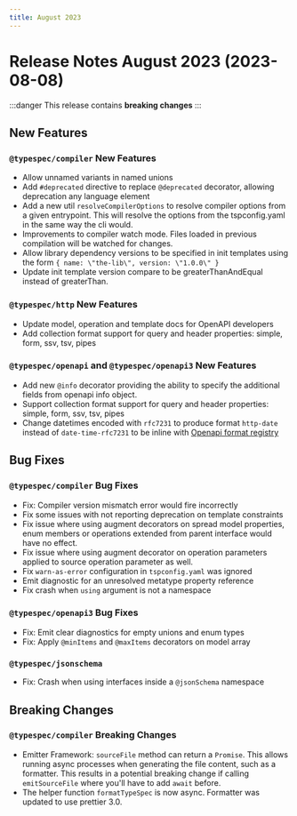 ```yaml
---
title: August 2023
---
```


# Release Notes August 2023 (2023-08-08)

:::danger
This release contains **breaking changes**
:::

## New Features

### `@typespec/compiler` New Features

- Allow unnamed variants in named unions
- Add `#deprecated` directive to replace `@deprecated` decorator, allowing deprecation any language element
- Add a new util `resolveCompilerOptions` to resolve compiler options from a given entrypoint. This will resolve the options from the tspconfig.yaml in the same way the cli would.
- Improvements to compiler watch mode. Files loaded in previous compilation will be watched for changes.
- Allow library dependency versions to be specified in init templates using the form `{ name: \"the-lib\", version: \"1.0.0\" }`
- Update init template version compare to be greaterThanAndEqual instead of greaterThan.

### `@typespec/http` New Features

- Update model, operation and template docs for OpenAPI developers
- Add collection format support for query and header properties: simple, form, ssv, tsv, pipes

### `@typespec/openapi` and `@typespec/openapi3` New Features

- Add new `@info` decorator providing the ability to specify the additional fields from openapi info object.
- Support collection format support for query and header properties: simple, form, ssv, tsv, pipes
- Change datetimes encoded with `rfc7231` to produce format `http-date` instead of `date-time-rfc7231` to be inline with [Openapi format registry](https://spec.openapis.org/registry/format/)

## Bug Fixes

### `@typespec/compiler` Bug Fixes

- Fix: Compiler version mismatch error would fire incorrectly
- Fix some issues with not reporting deprecation on template constraints
- Fix issue where using augment decorators on spread model properties, enum members or operations extended from parent interface would have no effect.
- Fix issue where using augment decorator on operation parameters applied to source operation parameter as well.
- Fix `warn-as-error` configuration in `tspconfig.yaml` was ignored
- Emit diagnostic for an unresolved metatype property reference
- Fix crash when `using` argument is not a namespace

### `@typespec/openapi3` Bug Fixes

- Fix: Emit clear diagnostics for empty unions and enum types
- Fix: Apply `@minItems` and `@maxItems` decorators on model array

### `@typespec/jsonschema`

- Fix: Crash when using interfaces inside a `@jsonSchema` namespace

## Breaking Changes

### `@typespec/compiler` Breaking Changes

- Emitter Framework: `sourceFile` method can return a `Promise`. This allows running async processes when generating the file content, such as a formatter. This results in a potential breaking change if calling `emitSourceFile` where you'll have to add `await` before.
- The helper function `formatTypeSpec` is now async. Formatter was updated to use prettier 3.0.
